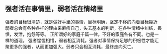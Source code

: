 
## 强者活在事情里，弱者活在情绪里
强者的目标很清楚，就是做好手里的事情，目标明确，坚定不移的向着目标靠近
弱者总会有各种各样的理由来麻痹自己，失去基本的判断，在各种情绪中纠结，畏惧，发泄，抱怨等等。
正所谓好的家庭千篇一律，不好的家庭各有不同。也是一样的道理。
强者惺惺相惜，弱者相互消耗。强者对事情保持足够的积极性才能汇聚更多的强者，从而更加强大。弱者只会相互消耗，最终走向灭亡。
